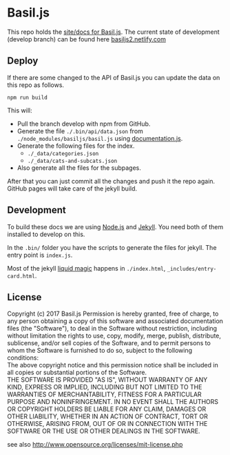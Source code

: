 Basil.js
========

This repo holds the [site/docs for Basil.js](https://basiljs.github.io/). The current state of development (develop branch) can be found here [basiljs2.netlify.com](https://basiljs2.netlify.com/)

## Deploy  

If there are some changed to the API of Basil.js you can update the data on this repo as follows.  

    npm run build

This will:  

- Pull the branch develop with npm from GitHub.
- Generate the file `./.bin/api/data.json` from `./node_modules/basiljs/basil.js` using [documentation.js](http://documentation.js.org/).
- Generate the following files for the index.
    + `./_data/categories.json`
    + `./_data/cats-and-subcats.json`
- Also generate all the files for the subpages.  

After that you can just commit all the changes and push it the repo again. GitHub pages will take care of the jekyll build.  


## Development ##

To build these docs we are using [Node.js](https://nodejs.org/en/) and [Jekyll](https://jekyllrb.com/). You need both of them installed to develop on this.  

In the `.bin/` folder you have the scripts to generate the files for jekyll. The entry point is `index.js`.  

Most of the jekyll [liquid magic](https://github.com/Shopify/liquid/wiki/Liquid-for-Designers) happens in `./index.html`, `_includes/entry-card.html`.  

## License ##

Copyright (c)  2017 Basil.js
Permission is hereby granted, free of charge, to any person obtaining a copy of this software and associated documentation files (the "Software"), to deal in the Software  without restriction, including without limitation the rights to use, copy, modify, merge, publish, distribute, sublicense, and/or sell copies of the Software, and to  permit persons to whom the Software is furnished to do so, subject to the following conditions:  
The above copyright notice and this permission notice shall be included in all copies or substantial portions of the Software.  
THE SOFTWARE IS PROVIDED "AS IS", WITHOUT WARRANTY OF ANY KIND, EXPRESS OR IMPLIED, INCLUDING BUT NOT LIMITED TO THE WARRANTIES OF MERCHANTABILITY, FITNESS FOR A  PARTICULAR PURPOSE AND NONINFRINGEMENT. IN NO EVENT SHALL THE AUTHORS OR COPYRIGHT HOLDERS BE LIABLE FOR ANY CLAIM, DAMAGES OR OTHER LIABILITY, WHETHER IN AN ACTION OF  CONTRACT, TORT OR OTHERWISE, ARISING FROM, OUT OF OR IN CONNECTION WITH THE SOFTWARE OR THE USE OR OTHER DEALINGS IN THE SOFTWARE.  

see also http://www.opensource.org/licenses/mit-license.php

